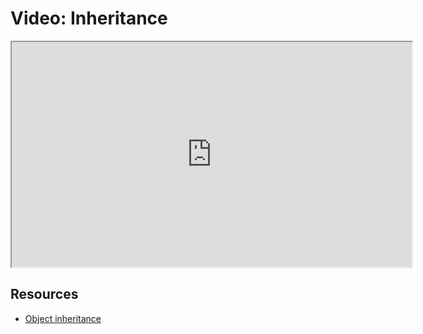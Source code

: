 # Video: Inheritance

<iframe src="https://player.vimeo.com/video/551947279?title=0&byline=0&portrait=0" width="640" height="360" allowfullscreen="allowfullscreen" allow="autoplay; fullscreen; picture-in-picture"></iframe>

## Resources

- [Object inheritance](https://developer.mozilla.org/en-US/docs/Learn/JavaScript/Objects/Inheritance#inheritance_with_class_syntax)
